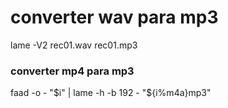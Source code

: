 
# converter wav para mp3
lame -V2 rec01.wav rec01.mp3

### converter mp4 para mp3

faad -o - "$i" | lame -h -b 192 - "${i%m4a}mp3"

